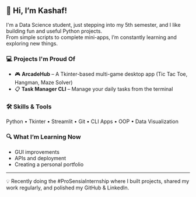 ## 👋 Hi, I’m Kashaf!

I'm a Data Science student, just stepping into my 5th semester, and I like building fun and useful Python projects.  
From simple scripts to complete mini-apps, I’m constantly learning and exploring new things.

### 💻 Projects I'm Proud Of
- 🎮 **ArcadeHub** – A Tkinter-based multi-game desktop app (Tic Tac Toe, Hangman, Maze Solver)
- 📋 **Task Manager CLI** – Manage your daily tasks from the terminal

### 🛠 Skills & Tools
Python • Tkinter • Streamlit • Git • CLI Apps • OOP • Data Visualization

### 🔍 What I’m Learning Now
- GUI improvements
- APIs and deployment
- Creating a personal portfolio 

---

💡 Recently doing the #ProSensiaInternship where I built projects, shared my work regularly, and polished my GitHub & LinkedIn.

